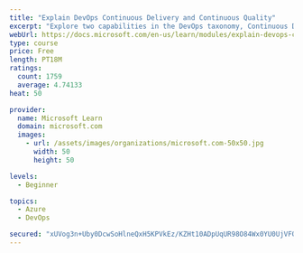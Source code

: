 ```yaml
---
title: "Explain DevOps Continuous Delivery and Continuous Quality"
excerpt: "Explore two capabilities in the DevOps taxonomy, Continuous Delivery and Continuous Quality."
webUrl: https://docs.microsoft.com/en-us/learn/modules/explain-devops-continous-delivery-quality/
type: course
price: Free
length: PT18M
ratings:
  count: 1759
  average: 4.74133
heat: 50

provider:
  name: Microsoft Learn
  domain: microsoft.com
  images:
    - url: /assets/images/organizations/microsoft.com-50x50.jpg
      width: 50
      height: 50

levels:
  - Beginner

topics:
  - Azure
  - DevOps

secured: "xUVog3n+Uby0DcwSoHlneQxH5KPVkEz/KZHt10ADpUqUR98O84Wx0YU0UjVFQbb128L9vQ+VSgMeGvJH4K0zuyZgpEDsxWIgu8psC8t89UPJtbTUQm/sqk1PQxjqxG/M1mpE39XhA8gOah0fwAeraZzHHipoegmPi9GeqRaWQ0UY7l5EEgLdN6QAJKgQBfaTP5VISp+bwf2pDorGwGawCG7d/8TyzwVcuIy3X4sw+DoOveczltkpISf8TvIZcMCFUhuVDHqK4fFH3lo9VuczLMxK6lJEuWdamIfWUZNXr/B22VJQgTxrCc97g7fVSG7o84Uie0R5XpxYW21lV0ztTDL0tybXmfLbuuEc7KP2KTUxd7Sa6pGYY6A0y3JndF5UUwA6BjYLofHriIgNhez5pXtjoIBQqyZB+SBEQ1HJXfE=;vErKrXYAurXfyorvvVykDg=="
---
```


